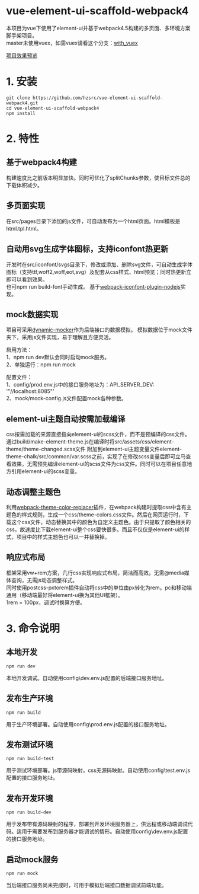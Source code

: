 # vue-element-ui-scaffold-webpack4
本项目为vue下使用了element-ui并基于webpack4.5构建的多页面、多环境方案脚手架项目。  
master未使用vuex，如需vuex请看这个分支：[with_vuex](https://github.com/hzsrc/vue-element-ui-scaffold-webpack4/tree/with_vuex)  
  
[项目效果预览](http://test.hz300.com/webpack4/)  

# 1. 安装
```
git clone https://github.com/hzsrc/vue-element-ui-scaffold-webpack4.git
cd vue-element-ui-scaffold-webpack4
npm install
```



# 2. 特性
## 基于webpack4构建
构建速度比之前版本明显加快。同时可优化了splitChunks参数，使目标文件总的下载体积减少。


## 多页面实现
在src/pages目录下添加的js文件，可自动发布为一个html页面。html模板是html.tpl.html。


## 自动用svg生成字体图标，支持iconfont热更新
开发时在src/iconfont/svgs目录下，修改或添加、删除svg文件，可自动生成字体图标（支持ttf,woff2,woff,eot,svg）及配套从css样式、html预览；同时热更新立即可以看到效果。    
也可npm run build-font手动生成。
基于[webpack-iconfont-plugin-nodejs](https://github.com/hzsrc/webpack-iconfont-plugin-nodejs)实现。


## mock数据实现
项目可采用[dynamic-mocker](https://github.com/hzsrc/dynamic-mocker)作为后端接口的数据模拟。
模拟数据位于mock文件夹下，采用js文件实现，易于理解且方便灵活。

启用方法：  
1、npm run dev默认会同时启动mock服务。  
2、单独运行：npm run mock

配置文件：  
1、config/prod.env.js中的接口服务地址为：API_SERVER_DEV: '"//localhost:8085"'  
2、mock/mock-config.js文件配置mock各种参数。

## element-ui主题自动按需加载编译
css按需加载的来源直接指向element-ui的scss文件，而不是预编译的css文件。通过build/make-element-theme.js在编译时将src/assets/css/element-theme/theme-changed.scss文件 附加到element-ui主题变量文件element-theme-chalk/src/common/var.scss之前，实现了在修改scss变量后即可立马查看效果，无需预先编译element-ui的scss文件为css文件。同时可以在项目任意地方引用element-ui的scss变量。

## 动态调整主题色
利用[webpack-theme-color-replacer](https://github.com/hzsrc/webpack-theme-color-replacer)插件，在webpack构建时提取css中含有主题色的样式规则，生成一个css/theme-colors.css文件。然后在网页运行时，下载这个css文件，动态替换其中的颜色为自定义主题色。由于只提取了颜色相关的css，故速度比下载element-ui整个css要快很多。而且不仅仅是element-ui的样式，项目中的样式主题色也可以一并替换掉。

## 响应式布局
框架采用vw+rem方案，几行css实现响应式布局，简洁而高效。无需@media媒体查询，无需js动态调整样式。    
同时使用postcss-pxtorem插件自动将css中的单位由px转化为rem。pc和移动端通用（移动端最好将element-ui换为其他UI框架）。    
1rem = 100px，调试时换算方便。

# 3. 命令说明
## 本地开发
```
npm run dev
```
本地开发调试。自动使用config\dev.env.js配置的后端接口服务地址。


## 发布生产环境
```
npm run build
```
用于生产环境部署。自动使用config\prod.env.js配置的接口服务地址。


## 发布测试环境
```
npm run build-test
```
用于测试环境部署。js带源码映射，css无源码映射。自动使用config\test.env.js配置的接口服务地址。



## 发布开发环境
```
npm run build-dev
```
用于发布带有源码映射的程序，部署到开发环境服务器上，供远程或移动端调试代码。适用于需要发布到服务器才能调试的情形。自动使用config\dev.env.js配置的接口服务地址。


## 启动mock服务
```
npm run mock
```
当后端接口服务尚未完成时，可用于模拟后端接口数据调试前端功能。


